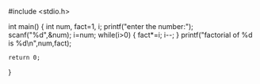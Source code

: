 #include <stdio.h>

int main() {
    int num, fact=1, i;
    printf("enter the number:");
    scanf("%d",&num);
    i=num;
    while(i>0)
    {
        fact*=i;
        i--;
    }
    printf("factorial of %d is %d\n",num,fact);

    return 0;
}
